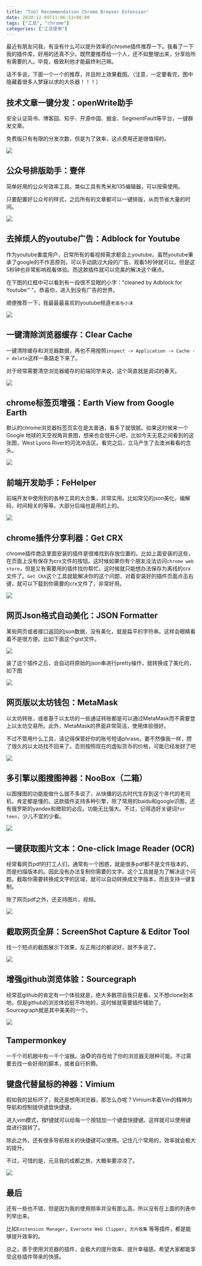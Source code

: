 ```yaml
---
title: "Tool Recommendation Chrome Browser Extension"
date: 2020-12-09T11:06:53+08:00
tags: ["工具", "chrome"]
categories: ["工具使用"]
---
```


最近有朋友问我，有没有什么可以提升效率的chrome插件推荐一下。我看了一下我的插件库，好用的还真不少。既然要推荐给一个人，还不如整理出来，分享给所有需要的人。毕竟，极致利他才能最终利己嘛。

话不多说，下面一个一个的推荐，并且附上效果截图。（注意，一定要看完，图中隐藏着很多人梦寐以求的大杀器！！！）

## 技术文章一键分发：openWrite助手

安全认证简书、博客园、知乎、开源中国、掘金、SegmentFault等平台，一键群发文章。

免费版只有有限的分发次数，但是为了效率，这点费用还是很值得的。

![](https://suncle-public.oss-cn-shenzhen.aliyuncs.com/pics/article/efficiency-tools-chrome-extension/open-write.jpg)

<!--more-->


## 公众号排版助手：壹伴 

简单好用的公众号效率工具。类似工具有秀米和135编辑器，可以按需使用。

只要配置好公众号的样式，之后所有的文章都可以一键排版，从而节省大量的时间。

![](https://suncle-public.oss-cn-shenzhen.aliyuncs.com/pics/article/efficiency-tools-chrome-extension/yiban.jpg)



## 去掉烦人的youtube广告：Adblock for Youtube

作为youtube重度用户，日常所有的看视频需求都会上youtube。虽然youtube秉承了google的不作恶原则，可以手动跳过大段的广告，观看5秒钟就可以。但是这5秒钟也非常影响观看体验。而这款插件就可以完美的解决这个痛点。

在下图的红框中可以看到有一段很不显眼的小字："cleaned by Adblock for Youtube™ "。恭喜你，进入到没有广告的世界。

顺便推荐一下，我最最最喜欢的youtube频道`老高与小沫`

![](https://suncle-public.oss-cn-shenzhen.aliyuncs.com/pics/article/efficiency-tools-chrome-extension/adblock-for-youtube.jpg)



## 一键清除浏览器缓存：Clear Cache

一键清除缓存和浏览器数据，再也不用按照`inspect -> Application -> Cache -> delete`这样一条路走下来了。

对于经常需要清空浏览器缓存的前端同学来说，这个简直就是调试的春天。

![](https://suncle-public.oss-cn-shenzhen.aliyuncs.com/pics/article/efficiency-tools-chrome-extension/clear-cache.jpg)



## chrome标签页增强：Earth View from Google Earth

默认的chrome浏览器标签页实在是太普通，看多了就很腻。如果这时候来一个Google 地球的天空视角背景图，想来也会很开心吧，比如今天无意之间看到的这张图，West Lyons River的河流冲击区。看完之后，立马产生了去澳洲看看的念头。

![](https://suncle-public.oss-cn-shenzhen.aliyuncs.com/pics/article/efficiency-tools-chrome-extension/google-earth-view.jpeg)



## 前端开发助手：FeHelper

前端开发中使用到的各种工具的大合集，非常实用。比如常见的json美化，编解码，时间相关的等等。大部分后端也是用的上的。

![](https://suncle-public.oss-cn-shenzhen.aliyuncs.com/pics/article/efficiency-tools-chrome-extension/fe-helper.jpg)



## chrome插件分享利器：Get CRX

chrome插件商店里面安装的插件是很难找到存放位置的。比如上面安装的这些，在页面上没有保存为crx文件的按钮。这时候如果你有个朋友没法访问`chrome web store`，但是又有需要用的插件找你帮忙。这时候就只能想办法保存为离线的crx文件了。`Get CRX`这个工具就能解决你的这个问题，对着安装好的插件页面点击右键，就可以下载到你需要的crx文件了，非常好用。

![](https://suncle-public.oss-cn-shenzhen.aliyuncs.com/pics/article/efficiency-tools-chrome-extension/get-crx.jpg)



## 网页Json格式自动美化：JSON Formatter

某些网页或者接口返回的json数据，没有美化，就是扁平的字符串。这样会眼睛看着不是很方便。比如下面这个gist文件。

![](https://suncle-public.oss-cn-shenzhen.aliyuncs.com/pics/article/efficiency-tools-chrome-extension/json-formatter-example-raw.jpg)

装了这个插件之后，会自动将原始的json串进行pretty操作，就转换成了美化的，如下图

![](https://suncle-public.oss-cn-shenzhen.aliyuncs.com/pics/article/efficiency-tools-chrome-extension/json-formatter-example-pretty.jpg)



## 网页版以太坊钱包：MetaMask

以太坊转账，或者基于以太坊的一些通证转账都是可以通过MetaMask而不需要登上以太坊交易所。此外，MetaMask的界面非常简洁，使用体验很好。

不过不管用什么工具，请记得保管好你的账号短语phrase。要不然像我一样，攒了很久的以太坊找不回来了。否则按照现在的虚拟货币的价格，可能已经发财了吧

![](https://suncle-public.oss-cn-shenzhen.aliyuncs.com/pics/article/efficiency-tools-chrome-extension/metamask.jpg)



## 多引擎以图搜图神器：NooBox（二箱）

以图搜图的功能能做什么就不多说了，从快播的远古时代生存到这个年代的老司机，肯定都是懂的。这款插件支持多种引擎，除了常用的baidu和google识图，还有俄罗斯的yandex和微软的必应。功能无比强大。不过，记得选好关键词`for teen`，少儿不宜的少看。

![](https://suncle-public.oss-cn-shenzhen.aliyuncs.com/pics/article/efficiency-tools-chrome-extension/NooBox.jpg)



## 一键获取图片文本：One-click Image Reader (OCR)

经常看网页pdf的打工人们，通常有一个困惑，就是很多pdf都不是文件版本的，而是扫描版本的。因此没有办法复制你需要的文字。这个工具就是为了解决这个问题。截取你需要转换成文字的区域，就可以自动转换成文字版本，而且支持一键复制。

除了网页pdf之外，还支持图片，视频。

![](https://suncle-public.oss-cn-shenzhen.aliyuncs.com/pics/article/efficiency-tools-chrome-extension/one-click-ocr.jpg)



## 截取网页全屏：ScreenShot Capture & Editor Tool

找一个短点的截图展示下效果，反正用过的都说好。就不多说了。

![](https://suncle-public.oss-cn-shenzhen.aliyuncs.com/pics/article/efficiency-tools-chrome-extension/screenshot-carbon-now-sh-1607436737137.png)



## 增强github浏览体验：Sourcegraph

经常逛github的肯定有一个体验就是，绝大多数项目我只是看，又不想clone到本地，但是github的浏览体验挺不咋地的，这时候就需要插件辅助了。Sourcegraph就是其中美美的一个。

![](https://suncle-public.oss-cn-shenzhen.aliyuncs.com/pics/article/efficiency-tools-chrome-extension/sourcegraph.jpg)



## Tampermonkey

一千个司机眼中有一千个油猴。油🐵的存在给了你的浏览器无限种可能。不过需要去找一些好用的脚本，或者自行折腾。



## 键盘代替鼠标的神器：Vimium

假如我的鼠标坏了，我还是想用浏览器，那怎么办呢？Vimium本着Vim的精神为导航和控制提供键盘快捷键。

进入vim模式，按f键就可以给每一个按钮加一个键盘快捷键。这样就可以使用键盘进行跳转了。

除此之外，还有很多导航相关的快捷键可以使用。记住几个常用的，效率就会极大的提升。

不过，可惜的是，元旦我的成都之旅，大概率要凉凉了。

![](https://suncle-public.oss-cn-shenzhen.aliyuncs.com/pics/article/efficiency-tools-chrome-extension/vimium.jpg)

## 最后

还有一些也不错，但是因为我的使用频率并没有那么高，所以没有在上面的列表中列举出来。

比如`Exstension Manager`，`Evernote Web Clipper`，`方片收集` 等等插件，都是能够提升效率的。

总之，善于使用浏览器的插件，会极大的提升效率、提升幸福感。希望大家都能享受这些插件带来的快感。



